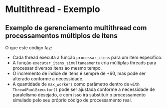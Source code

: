 # Multithread - Exemplo

## Exemplo de gerenciamento multithread com processamentos múltiplos de itens

O que este código faz:

* Cada thread executa a função ```processar_itens``` para um item específico.
* A função ```executar_itens_simultaneamente``` cria múltiplas threads para processar diversos itens ao mesmo tempo.
* O incremento de índice de itens é sempre de +60, mas pode ser alterado conforme a necessidade.
* A quantidade de ```max_workers``` como parâmetro dentro de ```with ThreadPoolExecutor()``` pode ser ajustada conforme a necessidade de paralelismo desejado, e com isso irá substituir o processamento simulado pelo seu próprio código de processamento real.
